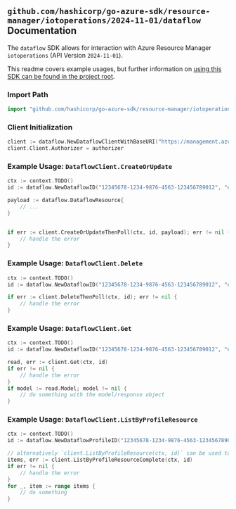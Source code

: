 
## `github.com/hashicorp/go-azure-sdk/resource-manager/iotoperations/2024-11-01/dataflow` Documentation

The `dataflow` SDK allows for interaction with Azure Resource Manager `iotoperations` (API Version `2024-11-01`).

This readme covers example usages, but further information on [using this SDK can be found in the project root](https://github.com/hashicorp/go-azure-sdk/tree/main/docs).

### Import Path

```go
import "github.com/hashicorp/go-azure-sdk/resource-manager/iotoperations/2024-11-01/dataflow"
```


### Client Initialization

```go
client := dataflow.NewDataflowClientWithBaseURI("https://management.azure.com")
client.Client.Authorizer = authorizer
```


### Example Usage: `DataflowClient.CreateOrUpdate`

```go
ctx := context.TODO()
id := dataflow.NewDataflowID("12345678-1234-9876-4563-123456789012", "example-resource-group", "instanceName", "dataflowProfileName", "dataflowName")

payload := dataflow.DataflowResource{
	// ...
}


if err := client.CreateOrUpdateThenPoll(ctx, id, payload); err != nil {
	// handle the error
}
```


### Example Usage: `DataflowClient.Delete`

```go
ctx := context.TODO()
id := dataflow.NewDataflowID("12345678-1234-9876-4563-123456789012", "example-resource-group", "instanceName", "dataflowProfileName", "dataflowName")

if err := client.DeleteThenPoll(ctx, id); err != nil {
	// handle the error
}
```


### Example Usage: `DataflowClient.Get`

```go
ctx := context.TODO()
id := dataflow.NewDataflowID("12345678-1234-9876-4563-123456789012", "example-resource-group", "instanceName", "dataflowProfileName", "dataflowName")

read, err := client.Get(ctx, id)
if err != nil {
	// handle the error
}
if model := read.Model; model != nil {
	// do something with the model/response object
}
```


### Example Usage: `DataflowClient.ListByProfileResource`

```go
ctx := context.TODO()
id := dataflow.NewDataflowProfileID("12345678-1234-9876-4563-123456789012", "example-resource-group", "instanceName", "dataflowProfileName")

// alternatively `client.ListByProfileResource(ctx, id)` can be used to do batched pagination
items, err := client.ListByProfileResourceComplete(ctx, id)
if err != nil {
	// handle the error
}
for _, item := range items {
	// do something
}
```
